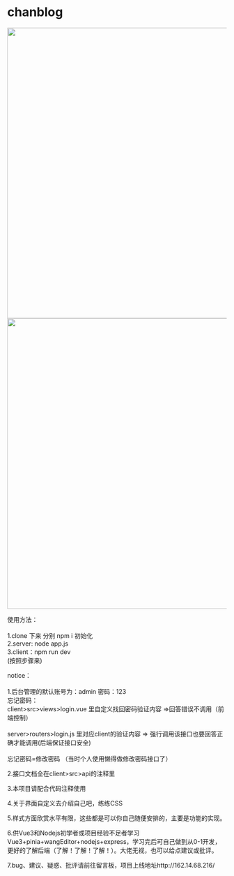# chanblog

<img src="https://github.com/chanQvQ/chanblog/assets/145744078/80488746-be8f-4c94-b7de-a6a13fe61703" width="666" /> 
</br>
<img src="https://github.com/chanQvQ/chanblog/assets/145744078/cc741774-8e31-49f4-831c-04fec7e85131" width="666" />



使用方法：</br></br>
1.clone 下来 分别 npm i 初始化</br>
2.server:  node app.js</br>
3.client：npm run dev</br>
(按照步骤来)

notice：</br></br>
1.后台管理的默认账号为：admin  密码：123 </br>
 忘记密码：</br>client>src>views>login.vue 里自定义找回密码验证内容   =>回答错误不调用（前端控制）</br></br>
           server>routers>login.js 里对应client的验证内容 => 强行调用该接口也要回答正确才能调用(后端保证接口安全)</br></br>
  忘记密码=修改密码 （当时个人使用懒得做修改密码接口了）

2.接口文档全在client>src>api的注释里

3.本项目请配合代码注释使用

4.关于界面自定义去介绍自己吧，练练CSS

5.样式方面欣赏水平有限，这些都是可以你自己随便安排的，主要是功能的实现。

6.供Vue3和Nodejs初学者或项目经验不足者学习Vue3+pinia+wangEditor+nodejs+express，学习完后可自己做到从0-1开发，更好的了解后端（了解！了解！了解！）。大佬无视，也可以给点建议或批评。

7.bug、建议、疑惑、批评请前往留言板，项目上线地址http://162.14.68.216/




